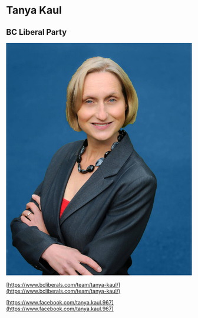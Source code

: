 # Tanya Kaul

## BC Liberal Party

![photo of Tanya Kaul](images/image25.png)

[https://www.bcliberals.com/team/tanya-kaul/](https://www.bcliberals.com/team/tanya-kaul/)

[https://www.facebook.com/tanya.kaul.967](https://www.facebook.com/tanya.kaul.967)

